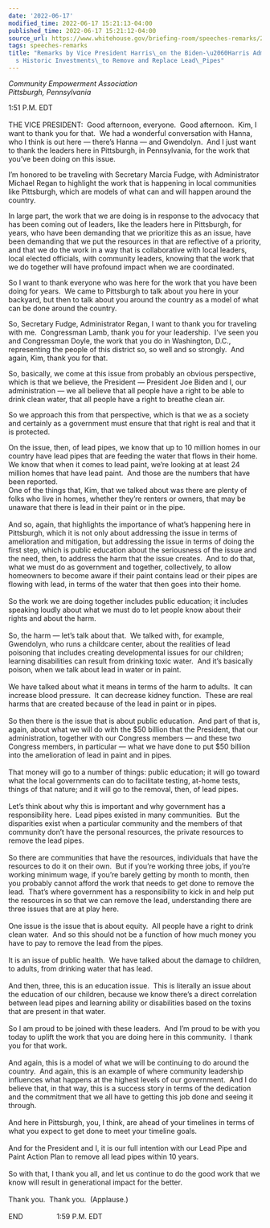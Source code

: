 ```yaml
---
date: '2022-06-17'
modified_time: 2022-06-17 15:21:13-04:00
published_time: 2022-06-17 15:21:12-04:00
source_url: https://www.whitehouse.gov/briefing-room/speeches-remarks/2022/06/17/remarks-by-vice-president-harris-on-the-biden-harris-administrations-historic-investments-to-remove-and-replace-lead-pipes/
tags: speeches-remarks
title: "Remarks by Vice President Harris\_on the Biden-\u2060Harris Administration\u2019\
  s Historic Investments\_to Remove and Replace Lead\_Pipes"
---
```

 
*Community Empowerment Association  
*Pittsburgh, Pennsylvania**

1:51 P.M. EDT  
   
THE VICE PRESIDENT:  Good afternoon, everyone.  Good afternoon.  Kim, I
want to thank you for that.  We had a wonderful conversation with Hanna,
who I think is out here — there’s Hanna — and Gwendolyn.  And I just
want to thank the leaders here in Pittsburgh, in Pennsylvania, for the
work that you’ve been doing on this issue.   
  
I’m honored to be traveling with Secretary Marcia Fudge, with
Administrator Michael Regan to highlight the work that is happening in
local communities like Pittsburgh, which are models of what can and will
happen around the country.  
  
In large part, the work that we are doing is in response to the advocacy
that has been coming out of leaders, like the leaders here in
Pittsburgh, for years, who have been demanding that we prioritize this
as an issue, have been demanding that we put the resources in that are
reflective of a priority, and that we do the work in a way that is
collaborative with local leaders, local elected officials, with
community leaders, knowing that the work that we do together will have
profound impact when we are coordinated.  
  
So I want to thank everyone who was here for the work that you have been
doing for years.  We came to Pittsburgh to talk about you here in your
backyard, but then to talk about you around the country as a model of
what can be done around the country.  
  
So, Secretary Fudge, Administrator Regan, I want to thank you for
traveling with me.  Congressman Lamb, thank you for your leadership. 
I’ve seen you and Congressman Doyle, the work that you do in Washington,
D.C., representing the people of this district so, so well and so
strongly.  And again, Kim, thank you for that.  
  
So, basically, we come at this issue from probably an obvious
perspective, which is that we believe, the President — President Joe
Biden and I, our administration — we all believe that all people have a
right to be able to drink clean water, that all people have a right to
breathe clean air.  
  
So we approach this from that perspective, which is that we as a society
and certainly as a government must ensure that that right is real and
that it is protected.  
  
On the issue, then, of lead pipes, we know that up to 10 million homes
in our country have lead pipes that are feeding the water that flows in
their home.  We know that when it comes to lead paint, we’re looking at
at least 24 million homes that have lead paint.  And those are the
numbers that have been reported.  
One of the things that, Kim, that we talked about was there are plenty
of folks who live in homes, whether they’re renters or owners, that may
be unaware that there is lead in their paint or in the pipe.  
   
And so, again, that highlights the importance of what’s happening here
in Pittsburgh, which it is not only about addressing the issue in terms
of amelioration and mitigation, but addressing the issue in terms of
doing the first step, which is public education about the seriousness of
the issue and the need, then, to address the harm that the issue
creates.  And to do that, what we must do as government and together,
collectively, to allow homeowners to become aware if their paint
contains lead or their pipes are flowing with lead, in terms of the
water that then goes into their home.  
   
So the work we are doing together includes public education; it includes
speaking loudly about what we must do to let people know about their
rights and about the harm.  
   
So, the harm — let’s talk about that.  We talked with, for example,
Gwendolyn, who runs a childcare center, about the realities of lead
poisoning that includes creating developmental issues for our children;
learning disabilities can result from drinking toxic water.  And it’s
basically poison, when we talk about lead in water or in paint.  
   
We have talked about what it means in terms of the harm to adults.  It
can increase blood pressure.  It can decrease kidney function.  These
are real harms that are created because of the lead in paint or in
pipes.  
   
So then there is the issue that is about public education.  And part of
that is, again, about what we will do with the $50 billion that the
President, that our administration, together with our Congress members —
and these two Congress members, in particular — what we have done to put
$50 billion into the amelioration of lead in paint and in pipes.  
   
That money will go to a number of things: public education; it will go
toward what the local governments can do to facilitate testing, at-home
tests, things of that nature; and it will go to the removal, then, of
lead pipes.  
   
Let’s think about why this is important and why government has a
responsibility here.  Lead pipes existed in many communities.  But the
disparities exist when a particular community and the members of that
community don’t have the personal resources, the private resources to
remove the lead pipes.  
   
So there are communities that have the resources, individuals that have
the resources to do it on their own.  But if you’re working three jobs,
if you’re working minimum wage, if you’re barely getting by month to
month, then you probably cannot afford the work that needs to get done
to remove the lead.  That’s where government has a responsibility to
kick in and help put the resources in so that we can remove the lead,
understanding there are three issues that are at play here.  
   
One issue is the issue that is about equity.  All people have a right to
drink clean water.  And so this should not be a function of how much
money you have to pay to remove the lead from the pipes.   
   
It is an issue of public health.  We have talked about the damage to
children, to adults, from drinking water that has lead.   
   
And then, three, this is an education issue.  This is literally an issue
about the education of our children, because we know there’s a direct
correlation between lead pipes and learning ability or disabilities
based on the toxins that are present in that water.  
   
So I am proud to be joined with these leaders.  And I’m proud to be with
you today to uplift the work that you are doing here in this community. 
I thank you for that work.  
   
And again, this is a model of what we will be continuing to do around
the country.  And again, this is an example of where community
leadership influences what happens at the highest levels of our
government.  And I do believe that, in that way, this is a success story
in terms of the dedication and the commitment that we all have to
getting this job done and seeing it through.  
   
And here in Pittsburgh, you, I think, are ahead of your timelines in
terms of what you expect to get done to meet your timeline goals.   
   
And for the President and I, it is our full intention with our Lead Pipe
and Paint Action Plan to remove all lead pipes within 10 years.  
   
So with that, I thank you all, and let us continue to do the good work
that we know will result in generational impact for the better.  
   
Thank you.  Thank you.  (Applause.)  
   
END                 1:59 P.M. EDT
